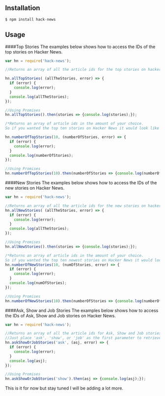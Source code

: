 ## Installation

```javascript
$ npm install hack-news
```

## Usage

####Top Stories
The examples below shows how to access the IDs of the top stories on Hacker News.

```javascript
var hn = require('hack-news');

//Returns an array of all the article ids for the top stories on hacker news

hn.allTopStories( (allTheStories, error) => {
  if (error) {
    console.log(error);
  }
  console.log(allTheStories);
});

//Using Promises
hn.allTopStories().then(stories => {console.log(stories);});

/*Returns an array of article ids in the amount of your choice.
So if you wanted the top ten stories on Hacker News it would look like this.*/

hn.numberOfTopStories(10, (numberOfStories, error) => {
  if (error) {
    console.log(error);
  }
  console.log(numberOfStories);
});

//Using Promises
hn.numberOfTopStories(10).then(numberOfStories => {console.log(numberOfStories);});
```
####New Stories
The examples below shows how to access the IDs of the new stories on Hacker News.

```javascript
var hn = require('hack-news');

//Returns an array of all the article ids for the new stories on hacker news
hn.allNewStories( (allTheStories, error) => {
  if (error) {
    console.log(error);
  }
  console.log(allTheStories);
});

//Using Promises
hn.allNewStories().then(stories => {console.log(stories);});

/*Returns an array of article ids in the amount of your choice.
So if you wanted the top ten newest stories on Hacker News it would look like this.*/
hn.numberOfNewStories(10, (numOfStories, error) => {
  if (error) {
    console.log(error);
  }
  console.log(numOfStories);
});

//Using Promises
hn.numberOfNewStories(10).then(numberOfStories => {console.log(numberOfStories);});
```

####Ask, Show and Job Stories
The examples below shows how to access the IDs of Ask, Show and Job stories on Hacker News.

```javascript
var hn = require('hack-news');

//Returns an array of all the article ids for Ask, Show and Job stories on hacker news.
//Just place 'ask', 'show', or 'job' as the first parameter to retrieve the array you need.
hn.askShowOrJobStories('ask', (asj, error) => {
  if (error) {
    console.log(error);
  }
  console.log(asj);
});

//Using Promises
hn.askShowOrJobStories('show').then(asj => {console.log(asj);});
```

This is it for now but stay tuned I will be adding a lot more.
